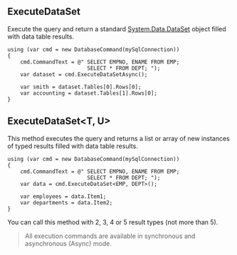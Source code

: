 ## ExecuteDataSet

Execute the query and return a standard [System.Data.DataSet](https://docs.microsoft.com/en-us/dotnet/api/system.data.dataset) object filled with data table results.

```CSharp
using (var cmd = new DatabaseCommand(mySqlConnection))
{
    cmd.CommandText = @" SELECT EMPNO, ENAME FROM EMP;
                         SELECT * FROM DEPT; ");
    var dataset = cmd.ExecuteDataSetAsync();
    
    var smith = dataset.Tables[0].Rows[0];
    var accounting = dataset.Tables[1].Rows[0];
}
```

## ExecuteDataSet<T, U>

This method executes the query and returns a list or array of new instances of typed results filled with data table results.

```CSharp
using (var cmd = new DatabaseCommand(mySqlConnection))
{
    cmd.CommandText = @" SELECT EMPNO, ENAME FROM EMP;
                         SELECT * FROM DEPT; ");
    var data = cmd.ExecuteDataSet<EMP, DEPT>();

    var employees = data.Item1;
    var departments = data.Item2;
}
```

You can call this method with 2, 3, 4 or 5 result types (not more than 5).


> All execution commands are available in synchronous and asynchronous (Async) mode.